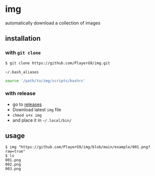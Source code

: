 # img
automatically download a collection of images

## installation

### with `git clone`

```bash
$ git clone https://github.com/PlayerG9/img.git
```
`~/.bash_aliases`
```bash
source '/path/to/img/scripts/bashrc'
```

### with release
- go to [releases](https://github.com/PlayerG9/img/releases/latest)
- Download latest `img` file
- `chmod u+x img`
- and place it in `~/.local/bin/`

## usage
```commandline
$ img "https://github.com/PlayerG9/img/blob/main/example/001.png?raw=true"
$ ls
001.png
002.png
003.png
```
